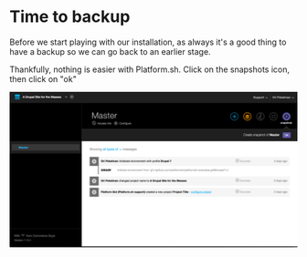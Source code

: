 # Time to backup

Before we start playing with our installation, as always it's a good thing to have a backup so
we can go back to an earlier stage.

Thankfully, nothing is easier with Platform.sh. Click on the snapshots icon, then click on "ok"

![Setting Up Your Project Snapshot](/images/11-setting-up-your-project-snapshot.png)
